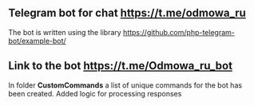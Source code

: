 ## Telegram bot for chat https://t.me/odmowa_ru

The bot is written using the library https://github.com/php-telegram-bot/example-bot/

## Link to the bot https://t.me/Odmowa_ru_bot

In folder **CustomCommands** a list of unique commands for the bot has been created.
Added logic for processing responses
